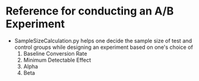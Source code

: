 # Reference for conducting an A/B Experiment
* SampleSizeCalculation.py helps one decide the sample size of test and control groups while designing an experiment based on one's choice of 
  1. Baseline Conversion Rate
  2. Minimum Detectable Effect
  3. Alpha
  4. Beta
